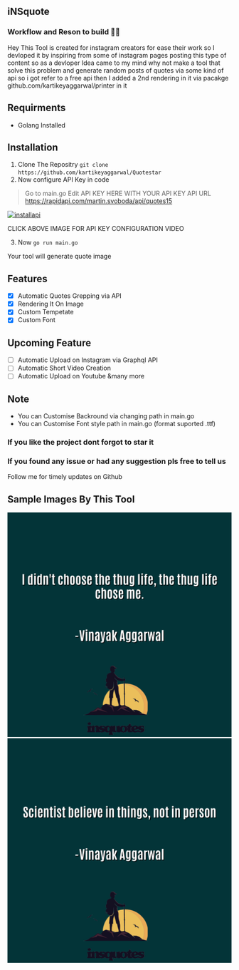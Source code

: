 ##  iNSquote 
### Workflow and Reson to build 👨‍💻
Hey This Tool is created for instagram creators for ease their work so I devloped it by inspiring from some of instagram pages posting this type of content so as a devloper Idea came to my mind why not make a tool that solve this problem and generate random posts of quotes via some kind of api so i got refer to a free api then I added a 2nd rendering in it via pacakge github.com/kartikeyaggarwal/printer in it 

## Requirments 
- Golang Installed

##  Installation
1. Clone The Repositry 
`git clone https://github.com/kartikeyaggarwal/Quotestar`
2. Now configure API Key in code 

> Go to main.go
> Edit  API KEY HERE WITH YOUR API KEY
API URL https://rapidapi.com/martin.svoboda/api/quotes15


[![installapi](https://apipheny.io/wp-content/uploads/2021/02/210203-API-RP-12-what-is-an-api-key.jpg)
](https://youtu.be/3ziONKgedwQ)

CLICK ABOVE IMAGE FOR API KEY CONFIGURATION VIDEO



3. Now  `go run main.go`

Your tool will generate quote image

## Features
- [x] Automatic Quotes Grepping via API
- [x] Rendering It On Image
- [x] Custom Tempetate
- [x] Custom Font 

## Upcoming Feature
- [ ] Automatic Upload on Instagram via Graphql API
- [ ] Automatic Short Video Creation
- [ ] Automatic Upload on Youtube 
&many more

## Note
- You can Customise Backround via changing path in main.go
- You can Customise Font style path in main.go (format suported .ttf)





### If you like the project dont forgot to star it
### If you found any issue or had any suggestion pls free to tell us

Follow me for timely updates on Github


## Sample Images By This Tool

![This is an sample](/Samples/thug.png)
![This is an sample2](/Samples/cool_img.png)



